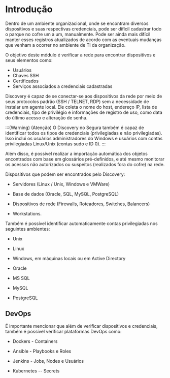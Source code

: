 # Introdução

Dentro de um ambiente organizacional, onde se encontram diversos dispositivos e suas respectivas credenciais, pode ser difícil cadastrar todo o parque no cofre um a um, manualmente. Pode ser ainda mais difícil manter esses registros atualizados de acordo com as eventuais mudanças que venham a ocorrer no ambiente de TI da organização.

O objetivo deste módulo é verificar a rede para encontrar dispositivos e seus elementos como:

- Usuários
- Chaves SSH
- Certificados
- Serviços associados a credenciais cadastradas

Discovery é capaz de se conectar-se aos dispositivos da rede por meio de seus protocolos padrão (SSH / TELNET, RDP) sem a necessidade de instalar um agente local. Ele coleta o nome do host, endereço IP, lista de credenciais, tipo de privilégio e informações de registro de uso, como data do último acesso e alteração de senha.

:::(Warning) (Atenção)
O Discovery no Segura também é capaz de identificar todos os tipos de credenciais (privilegiadas e não privilegiadas). Isso inclui os usuários administradores do Windows e usuários com contas privilegiadas Linux/Unix (contas sudo e ID 0).
:::

Além disso, é possível realizar a importação automática dos objetos encontrados com base em glossários pré-definidos, e até mesmo monitorar os acessos não autorizados ou suspeitos (realizados fora do cofre) na rede.

Dispositivos que podem ser encontrados pelo Discovery:

- Servidores (Linux / Unix, Windows e VMWare)

- Base de dados (Oracle, SQL, MySQL, PostgreSQL)

- Dispositivos de rede (Firewalls, Roteadores, Switches, Balancers)

- Workstations.

Também é possível identificar automaticamente contas privilegiadas nos seguintes ambientes:

- Unix

- Linux

- Windows, em máquinas locais ou em Active Directory

- Oracle

- MS SQL

- MySQL

- PostgreSQL

## DevOps

É importante mencionar que além de verificar dispositivos e credenciais, também é possível verificar plataformas DevOps como:

- Dockers - Containers

- Ansible - Playbooks e Roles

- Jenkins - Jobs, Nodes e Usuários

- Kubernetes -- Secrets
